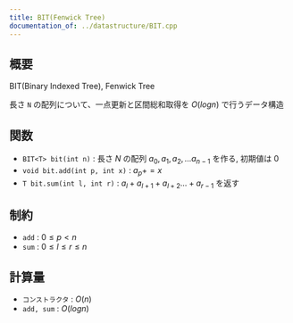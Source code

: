 ```yaml
---
title: BIT(Fenwick Tree)
documentation_of: ../datastructure/BIT.cpp
---
```


## 概要

BIT(Binary Indexed Tree), Fenwick Tree

長さ `N` の配列について、一点更新と区間総和取得を $O(log n)$ で行うデータ構造

## 関数
* `BIT<T> bit(int n)` : 長さ $N$ の配列 $a_0, a_1, a_2, \ldots a_{n-1}$ を作る, 初期値は $0$
* `void bit.add(int p, int x)` : $a_p += x$
* `T bit.sum(int l, int r)` : $a_l + a_{l + 1} + a_{l + 2} \ldots + a_{r - 1}$ を返す

## 制約
* `add` : $0 \leq p < n$
* `sum` : $0 \leq l \leq r \leq n$

## 計算量
* `コンストラクタ` : $O(n)$
* `add, sum` : $O(log n)$